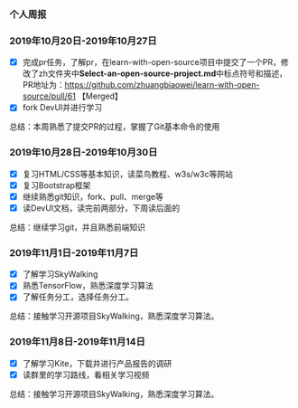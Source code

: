 ### 个人周报

### 2019年10月20日-2019年10月27日

- [x]  完成pr任务，了解pr，在learn-with-open-source项目中提交了一个PR，修改了zh文件夹中**Select-an-open-source-project.md**中标点符号和描述，PR地址为：https://github.com/zhuangbiaowei/learn-with-open-source/pull/61  【Merged】
- [x] fork DevUI并进行学习

总结：本周熟悉了提交PR的过程，掌握了Git基本命令的使用 

### 2019年10月28日-2019年10月30日

- [x] 复习HTML/CSS等基本知识，读菜鸟教程、w3s/w3c等网站
- [x] 复习Bootstrap框架
- [x] 继续熟悉git知识，fork、pull、merge等
- [x] 读DevUI文档，读完前两部分，下周读后面的

总结：继续学习git，并且熟悉前端知识

### 2019年11月1日-2019年11月7日

- [x] 了解学习SkyWalking
- [x] 熟悉TensorFlow，熟悉深度学习算法
- [x] 了解任务分工，选择任务分工。

总结：接触学习开源项目SkyWalking，熟悉深度学习算法。

### 2019年11月8日-2019年11月14日

- [x] 了解学习Kite，下载并进行产品报告的调研
- [x] 读群里的学习路线，看相关学习视频

总结：接触学习开源项目SkyWalking，熟悉深度学习算法。

